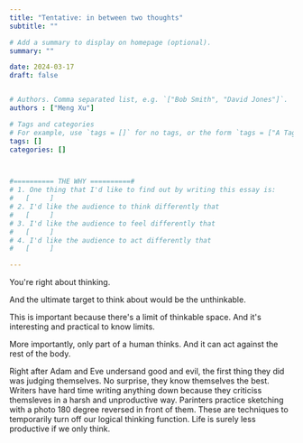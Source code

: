 ```yaml
---
title: "Tentative: in between two thoughts"
subtitle: ""

# Add a summary to display on homepage (optional).
summary: ""

date: 2024-03-17
draft: false


# Authors. Comma separated list, e.g. `["Bob Smith", "David Jones"]`.
authors : ["Meng Xu"]

# Tags and categories
# For example, use `tags = []` for no tags, or the form `tags = ["A Tag", "Another Tag"]` for one or more tags.
tags: []
categories: []



#========== THE WHY ==========#
# 1. One thing that I'd like to find out by writing this essay is:
# 	[     ]
# 2. I'd like the audience to think differently that
# 	[     ]
# 3. I'd like the audience to feel differently that
# 	[     ]
# 4. I'd like the audience to act differently that
# 	[     ]

---
```


You're right about thinking.

And the ultimate target to think about would be the unthinkable.

This is important because there's a limit of thinkable space. And it's interesting and practical to know limits.

More importantly, only part of a human thinks. And it can act against the rest of the body.

Right after Adam and Eve undersand good and evil, the first thing they did was judging themselves. No surprise, they know themselves the best. Writers have hard time writing anything down because they criticiss themsleves in a harsh and unproductive way. Parinters practice sketching with a photo 180 degree reversed in front of them. These are techniques to temporarily turn off our logical thinking function. Life is surely less productive if we only think.















